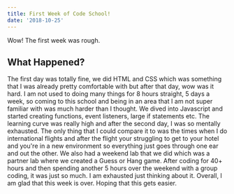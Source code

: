 ```yaml
---
title: First Week of Code School!
date: '2018-10-25'
---
```


Wow! The first week was rough.

## What Happened?
The first day was totally fine, we did HTML and CSS which was something that I was already pretty comfortable with but after that day, wow was it hard. I am not used to doing many things for 8 hours straight, 5 days a week, so coming to this school and being in an area that I am not super familiar with was much harder than I thought. We dived into Javascript and started creating functions, event listeners, large if statements etc. The learning curve was really high and after the second day, I was so mentally exhausted. The only thing that I could compare it to was the times when I do international flights and after the flight your struggling to get to your hotel and you're in a new environment so everything just goes through one ear and out the other. We also had a weekend lab that we did which was a partner lab where we created a Guess or Hang game. After coding for 40+ hours and then spending another 5 hours over the weekend with a group coding, it was just so much. I am exhausted just thinking about it. Overall, I am glad that this week is over. Hoping that this gets easier.
